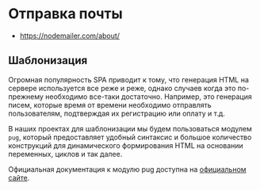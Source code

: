 # Отправка почты

- https://nodemailer.com/about/

## Шаблонизация

Огромная популярность SPA приводит к тому, что генерация HTML на сервере используется все реже и 
реже, однако случаев когда это по-прежнему необходимо все-таки достаточно. Например, это генерация
писем, которые время от времени необходимо отправлять пользователям, подтверждая их регистрацию или
оплату и т.д.


В наших проектах для шаблонизации мы будем пользоваться модулем `pug`, который предоставляет удобный
синтаксис и большое количество конструкций для динамического формирования HTML на основании 
переменных, циклов и так далее.


Официальная документация к модулю pug доступна на [официальном сайте](https://pugjs.org).
